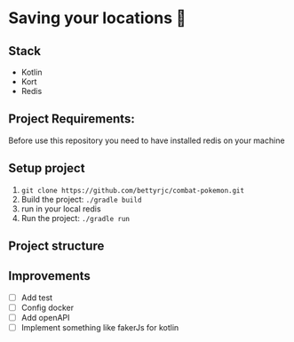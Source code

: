 # Saving your locations 🚀

## Stack
- Kotlin
- Kort
- Redis



## Project Requirements:
Before use this repository you need to have installed redis on your machine

## Setup project
1. `git clone https://github.com/bettyrjc/combat-pokemon.git`
2. Build the project: `./gradle build`
3. run in your local redis
4. Run the project: `./gradle run`

## Project structure



## Improvements
- [ ] Add test
- [ ] Config docker
- [ ] Add openAPI
- [ ] Implement something like fakerJs for kotlin
